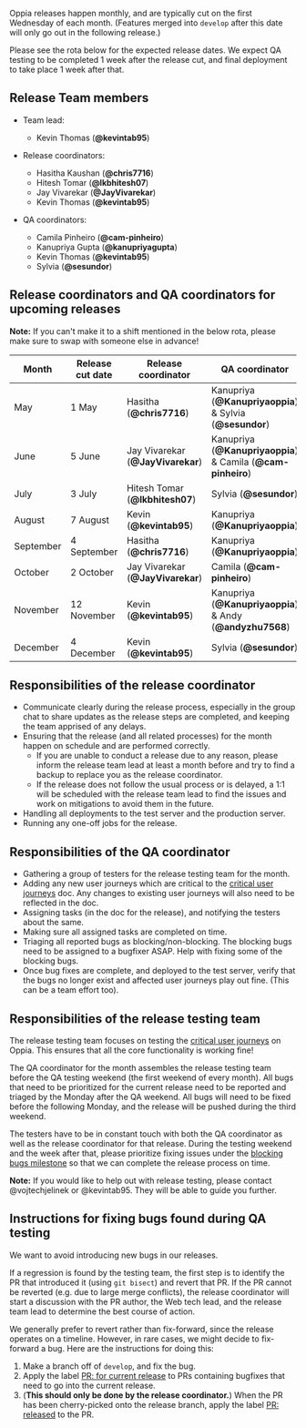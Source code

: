 Oppia releases happen monthly, and are typically cut on the first Wednesday of each month. (Features merged into `develop` after this date will only go out in the following release.)

Please see the rota below for the expected release dates. We expect QA testing to be completed 1 week after the release cut, and final deployment to take place 1 week after that.

## Release Team members
* Team lead:
  * Kevin Thomas (**@kevintab95**)

* Release coordinators:
  * Hasitha Kaushan (**@chris7716**)
  * Hitesh Tomar (**@lkbhitesh07**)
  * Jay Vivarekar (**@JayVivarekar**)
  * Kevin Thomas (**@kevintab95**)

* QA coordinators:
  * Camila Pinheiro (**@cam-pinheiro**)
  * Kanupriya Gupta (**@kanupriyagupta**)
  * Kevin Thomas (**@kevintab95**)
  * Sylvia (**@sesundor**)

## Release coordinators and QA coordinators for upcoming releases

**Note:** If you can't make it to a shift mentioned in the below rota, please make sure to swap with someone else in advance!

| Month     | Release cut date | Release coordinator               | QA coordinator                                               |
|-----------|------------------|-----------------------------------|--------------------------------------------------------------|
| May       | 1 May            | Hasitha (**@chris7716**)          | Kanupriya (**@Kanupriyaoppia**) & Sylvia (**@sesundor**)     |
| June      | 5 June           | Jay Vivarekar (**@JayVivarekar**) | Kanupriya (**@Kanupriyaoppia**) & Camila (**@cam-pinheiro**) |
| July      | 3 July           | Hitesh Tomar (**@lkbhitesh07**)   | Sylvia (**@sesundor**)                                       |
| August    | 7 August         | Kevin (**@kevintab95**)           | Kanupriya (**@Kanupriyaoppia**)                              |
| September | 4 September      | Hasitha (**@chris7716**)          | Kanupriya (**@Kanupriyaoppia**)                              |
| October   | 2 October        | Jay Vivarekar (**@JayVivarekar**) | Camila (**@cam-pinheiro**)                                   |
| November  | 12 November      | Kevin (**@kevintab95**)           | Kanupriya (**@Kanupriyaoppia**) & Andy (**@andyzhu7568**)    |
| December  | 4 December       | Kevin (**@kevintab95**)           | Sylvia (**@sesundor**)                                       |


## Responsibilities of the release coordinator
- Communicate clearly during the release process, especially in the group chat to share updates as the release steps are completed, and keeping the team apprised of any delays.
- Ensuring that the release (and all related processes) for the month happen on schedule and are performed correctly.
    - If you are unable to conduct a release due to any reason, please inform the release team lead at least a month before and try to find a backup to replace you as the release coordinator.
    - If the release does not follow the usual process or is delayed, a 1:1 will be scheduled with the release team lead to find the issues and work on mitigations to avoid them in the future.
- Handling all deployments to the test server and the production server.
- Running any one-off jobs for the release.

## Responsibilities of the QA coordinator
- Gathering a group of testers for the release testing team for the month.
- Adding any new user journeys which are critical to the [critical user journeys](https://docs.google.com/document/d/1T3HyMU8cMvXY1tyzs801Zgf5oSxLqaHICUH_YZJa4JM/edit#heading=h.ri1uw1xkq033) doc. Any changes to existing user journeys will also need to be reflected in the doc.
- Assigning tasks (in the doc for the release), and notifying the testers about the same.
- Making sure all assigned tasks are completed on time.
- Triaging all reported bugs as blocking/non-blocking. The blocking bugs need to be assigned to a bugfixer ASAP. Help with fixing some of the blocking bugs.
- Once bug fixes are complete, and deployed to the test server, verify that the bugs no longer exist and affected user journeys play out fine. (This can be a team effort too).

## Responsibilities of the release testing team
The release testing team focuses on testing the [critical user journeys](https://docs.google.com/document/d/1T3HyMU8cMvXY1tyzs801Zgf5oSxLqaHICUH_YZJa4JM/edit#heading=h.ri1uw1xkq033) on Oppia. This ensures that all the core functionality is working fine!

The QA coordinator for the month assembles the release testing team before the QA testing weekend (the first weekend of every month). All bugs that need to be prioritized for the current release need to be reported and triaged by the Monday after the QA weekend. All bugs will need to be fixed before the following Monday, and the release will be pushed during the third weekend.

The testers have to be in constant touch with both the QA coordinator as well as the release coordinator for that release. During the testing weekend and the week after that, please prioritize fixing issues under the [blocking bugs milestone](https://github.com/oppia/oppia/milestone/39) so that we can complete the release process on time.

**Note:** If you would like to help out with release testing, please contact @vojtechjelinek or @kevintab95. They will be able to guide you further.

## Instructions for fixing bugs found during QA testing

We want to avoid introducing new bugs in our releases.

If a regression is found by the testing team, the first step is to identify the PR that introduced it (using `git bisect`) and revert that PR. If the PR cannot be reverted (e.g. due to large merge conflicts), the release coordinator will start a discussion with the PR author, the Web tech lead, and the release team lead to determine the best course of action.

We generally prefer to revert rather than fix-forward, since the release operates on a timeline. However, in rare cases, we might decide to fix-forward a bug. Here are the instructions for doing this:

1. Make a branch off of `develop`, and fix the bug.
2. Apply the label [PR: for current release](https://github.com/oppia/oppia/labels/PR%3A%20for%20current%20release) to PRs containing bugfixes that need to go into the current release.
3.  (**This should only be done by the release coordinator.**) When the PR has been cherry-picked onto the release branch, apply the label [PR: released](https://github.com/oppia/oppia/labels/PR%3A%20released) to the PR.
